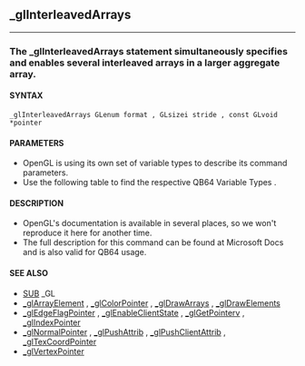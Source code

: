 ## _glInterleavedArrays
---

### The _glInterleavedArrays statement simultaneously specifies and enables several interleaved arrays in a larger aggregate array.

#### SYNTAX

`_glInterleavedArrays GLenum format , GLsizei stride , const GLvoid *pointer`

#### PARAMETERS
* OpenGL is using its own set of variable types to describe its command parameters.
* Use the following table to find the respective QB64 Variable Types .


#### DESCRIPTION
* OpenGL's documentation is available in several places, so we won't reproduce it here for another time.
* The full description for this command can be found at Microsoft Docs and is also valid for QB64 usage.


#### SEE ALSO
* [SUB](./SUB.md) _GL
* [_glArrayElement](./_glArrayElement.md) , [_glColorPointer](./_glColorPointer.md) , [_glDrawArrays](./_glDrawArrays.md) , [_glDrawElements](./_glDrawElements.md)
* [_glEdgeFlagPointer](./_glEdgeFlagPointer.md) , [_glEnableClientState](./_glEnableClientState.md) , [_glGetPointerv](./_glGetPointerv.md) , [_glIndexPointer](./_glIndexPointer.md)
* [_glNormalPointer](./_glNormalPointer.md) , [_glPushAttrib](./_glPushAttrib.md) , [_glPushClientAttrib](./_glPushClientAttrib.md) , [_glTexCoordPointer](./_glTexCoordPointer.md)
* [_glVertexPointer](./_glVertexPointer.md)
